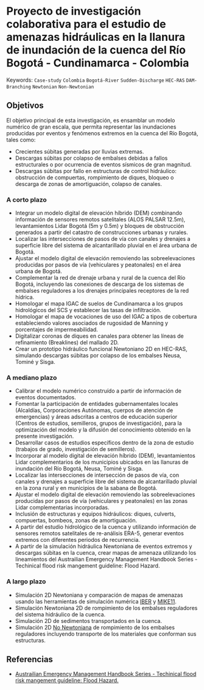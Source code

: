 # Proyecto de investigación colaborativa para el estudio de amenazas hidráulicas en la llanura de inundación de la cuenca del Río Bogotá - Cundinamarca - Colombia
Keywords: `Case-study` `Colombia` `Bogotá-River` `Sudden-Discharge` `HEC-RAS` `DAM-Branching` `Newtonian` `Non-Newtonian`


## Objetivos

El objetivo principal de esta investigación, es ensamblar un modelo numérico de gran escala, que permita representar las inundaciones producidas por eventos y fenómenos extremos en la cuenca del Río Bogotá, tales como:

* Crecientes súbitas generadas por lluvias extremas.
* Descargas súbitas por colapso de embalses debidas a fallos estructurales o por ocurrencia de eventos sísmicos de gran magnitud.
* Descargas súbitas por fallo en estructuras de control hidráulico: obstrucción de compuertas, rompimiento de diques, bloqueo o descarga de zonas de amortiguación, colapso de canales. 


### A corto plazo

* Integrar un modelo digital de elevación híbrido (DEM) combinando información de sensores remotos satelitales (ALOS PALSAR 12.5m), levantamientos Lidar Bogotá (5m y 0.5m) y bloques de obstrucción generados a partir del catastro de construcciones urbanas y rurales.
* Localizar las intersecciones de pasos de vía con canales y drenajes a superficie libre del sistema de alcantarillado pluvial en el área urbana de Bogotá.
* Ajustar el modelo digital de elevación removiendo las sobreelevaciones producidas por pasos de vía (vehiculares y peatonales) en el área urbana de Bogotá.
* Complementar la red de drenaje urbana y rural de la cuenca del Río Bogotá, incluyendo las conexiones de descarga de los sistemas de embalses reguladores a los drenajes principales receptores de la red hídrica.
* Homologar el mapa IGAC de suelos de Cundinamarca a los grupos hidrológicos del SCS y establecer las tasas de infiltración.
* Homologar el mapa de vocaciones de uso del IGAC a tipos de cobertura estableciendo valores asociados de rugosidad de Manning y porcentajes de impermeabilidad.
* Digitalizar coronas de diques en canales para obtener las líneas de refinamiento (Breaklines) del mallado 2D.
* Crear un prototipo hidráulico funcional Newtoniano 2D en HEC-RAS, simulando descargas súbitas por colapso de los embalses Neusa, Tominé y Sisga.


### A mediano plazo

* Calibrar el modelo numérico construído a partir de información de eventos documentados.
* Fomentar la participación de entidades gubernamentales locales (Alcaldías, Corporaciones Autónomas, cuerpos de atención de emergencias) y áreas adscritas a centros de educación superior (Centros de estudios, semilleros, grupos de investigación), para la optimización del modelo y la difusión del conocimiento obtenido en la presente investigación.
* Desarrollar casos de estudios específicos dentro de la zona de estudio (trabajos de grado, investigación de semilleros).
* Incorporar al modelo digital de elevación híbrido (DEM), levantamientos Lidar complementarios de los municipios ubicados en las llanuras de inundación del Río Bogotá, Neusa, Tominé y Sisga. 
* Localizar las intersecciones de intersección de pasos de vía, con canales y drenajes a superficie libre del sistema de alcantarillado pluvial en la zona rural y en municipios de la sabana de Bogotá.
* Ajustar el modelo digital de elevación removiendo las sobreelevaciones producidas por pasos de vía (vehiculares y peatonales) en las zonas Lidar complementarias incorporadas.
* Inclusión de estructuras y equipos hidráulicos: diques, culverts, compuertas, bombeos, zonas de amortiguación.
* A partir del estudio hidrológico de la cuenca y utilizando información de sensores remotos satelitales de re-análisis ERA-5, generar eventos extremos con diferentes periodos de recurrencia.
* A partir de la simulación hidráulica Newtoniana de eventos extremos y descargas súbitas en la cuenca, crear mapas de amenaza utilizando los lineamientos del Austrailian Emergency Management Handbook Series - Techinical flood risk mangement guideline: Flood Hazard.


### A largo plazo

* Simulación 2D Newtoniana y comparación de mapas de amenazas usando las herramientas de simulación numérica [IBER](https://flumen.upc.edu/en/documents/software/iber) y [MIKE11](https://www.dhigroup.com/technologies/mikepoweredbydhi/mikeplus-rivers).
* Simulación Newtoniana 2D de rompimiento de los embalses reguladores del sistema hidráulico de la cuenca.
* Simulación 2D de sedimentos transportados en la cuenca.
* Simulación 2D [No Newtoniana](https://www.hec.usace.army.mil/confluence/rasdocs/rasmuddebris/non-newtonian-user-s-manual) de rompimiento de los embalses reguladores incluyendo transporte de los materiales que conforman sus estructuras. 


## Referencias

* [Austrailian Emergency Management Handbook Series - Techinical flood risk mangement guideline: Flood Hazard.](https://www.hec.usace.army.mil/confluence/rasdocs/rmum/latest/raster-calculator)